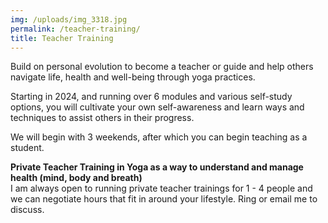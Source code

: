 ```yaml
---
img: /uploads/img_3318.jpg
permalink: /teacher-training/
title: Teacher Training
---
```

B﻿uild on personal evolution to become a teacher or guide and help others navigate life, health and well-being through yoga practices.

S﻿tarting in 2024, and running over 6 modules and various self-study options, you will cultivate your own self-awareness and learn ways and techniques to assist others in their progress.

W﻿e will begin with 3 weekends, after which you can begin teaching as a student. 

**Private Teacher Training in Yoga as a way to understand and manage health (mind, body and breath)**\
I am always open to running private teacher trainings for 1 - 4 people and we can negotiate hours that fit in around your lifestyle. Ring or email me to discuss.